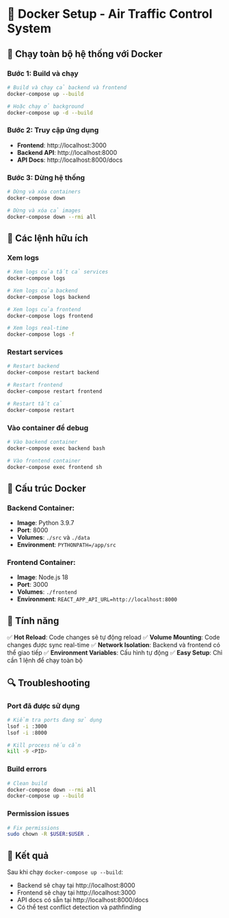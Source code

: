 # 🐳 Docker Setup - Air Traffic Control System

## 🚀 **Chạy toàn bộ hệ thống với Docker**

### **Bước 1: Build và chạy**
```bash
# Build và chạy cả backend và frontend
docker-compose up --build

# Hoặc chạy ở background
docker-compose up -d --build
```

### **Bước 2: Truy cập ứng dụng**
- **Frontend**: http://localhost:3000
- **Backend API**: http://localhost:8000
- **API Docs**: http://localhost:8000/docs

### **Bước 3: Dừng hệ thống**
```bash
# Dừng và xóa containers
docker-compose down

# Dừng và xóa cả images
docker-compose down --rmi all
```

## 🔧 **Các lệnh hữu ích**

### **Xem logs**
```bash
# Xem logs của tất cả services
docker-compose logs

# Xem logs của backend
docker-compose logs backend

# Xem logs của frontend
docker-compose logs frontend

# Xem logs real-time
docker-compose logs -f
```

### **Restart services**
```bash
# Restart backend
docker-compose restart backend

# Restart frontend
docker-compose restart frontend

# Restart tất cả
docker-compose restart
```

### **Vào container để debug**
```bash
# Vào backend container
docker-compose exec backend bash

# Vào frontend container
docker-compose exec frontend sh
```

## 📁 **Cấu trúc Docker**

### **Backend Container:**
- **Image**: Python 3.9.7
- **Port**: 8000
- **Volumes**: `./src` và `./data`
- **Environment**: `PYTHONPATH=/app/src`

### **Frontend Container:**
- **Image**: Node.js 18
- **Port**: 3000
- **Volumes**: `./frontend`
- **Environment**: `REACT_APP_API_URL=http://localhost:8000`

## 🎯 **Tính năng**

✅ **Hot Reload**: Code changes sẽ tự động reload
✅ **Volume Mounting**: Code changes được sync real-time
✅ **Network Isolation**: Backend và frontend có thể giao tiếp
✅ **Environment Variables**: Cấu hình tự động
✅ **Easy Setup**: Chỉ cần 1 lệnh để chạy toàn bộ

## 🔍 **Troubleshooting**

### **Port đã được sử dụng**
```bash
# Kiểm tra ports đang sử dụng
lsof -i :3000
lsof -i :8000

# Kill process nếu cần
kill -9 <PID>
```

### **Build errors**
```bash
# Clean build
docker-compose down --rmi all
docker-compose up --build
```

### **Permission issues**
```bash
# Fix permissions
sudo chown -R $USER:$USER .
```

## 🎉 **Kết quả**

Sau khi chạy `docker-compose up --build`:
- Backend sẽ chạy tại http://localhost:8000
- Frontend sẽ chạy tại http://localhost:3000
- API docs có sẵn tại http://localhost:8000/docs
- Có thể test conflict detection và pathfinding 
